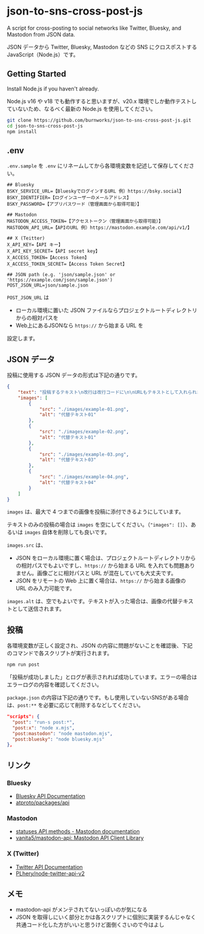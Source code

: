 # json-to-sns-cross-post-js 

A script for cross-posting to social networks like Twitter, Bluesky, and Mastodon from JSON data.

JSON データから Twitter, Bluesky, Mastodon などの SNS にクロスポストする JavaScript（Node.js）です。

## Getting Started

Install Node.js if you haven't already.

Node.js v16 や v18 でも動作すると思いますが、v20.x 環境でしか動作テストしていないため、なるべく最新の Node.js を使用してください。

```sh
git clone https://github.com/burnworks/json-to-sns-cross-post-js.git
cd json-to-sns-cross-post-js
npm install
```

## .env

`.env.sample` を `.env` にリネームしてから各環境変数を記述して保存してください。

```
## Bluesky
BSKY_SERVICE_URL=【BlueskyでログインするURL 例）https://bsky.social】
BSKY_IDENTIFIER=【ログインユーザーのメールアドレス】
BSKY_PASSWORD=【アプリパスワード（管理画面から取得可能）】

## Mastodon
MASTODON_ACCESS_TOKEN=【アクセストークン（管理画面から取得可能）】
MASTODON_API_URL=【APIのURL 例）https://mastodon.example.com/api/v1/】

## X (Teitter)
X_API_KEY=【API キー】
X_API_KEY_SECRET=【API secret key】
X_ACCESS_TOKEN=【Access Token】
X_ACCESS_TOKEN_SECRET=【Access Token Secret】

## JSON path (e.g. 'json/sample.json' or 'https://example.com/json/sample.json')
POST_JSON_URL=json/sample.json
```

`POST_JSON_URL` は

- ローカル環境に置いた JSON ファイルならプロジェクトルートディレクトリからの相対パスを
- Web上にあるJSONなら `https://` から始まる URL を

設定します。

## JSON データ

投稿に使用する JSON データの形式は下記の通りです。

```json
{
    "text": "投稿するテキスト\n改行は改行コードに\n\nURLもテキストとして入れられます。\nhttps://example.com/",
    "images": [
        {
            "src": "./images/example-01.png",
            "alt": "代替テキスト01"
        },
        {
            "src": "./images/example-02.png",
            "alt": "代替テキスト01"
        },
        {
            "src": "./images/example-03.png",
            "alt": "代替テキスト03"
        },
        {
            "src": "./images/example-04.png",
            "alt": "代替テキスト04"
        }
    ]
}
```

`images` は、最大で 4 つまでの画像を投稿に添付できるようにしています。

テキストのみの投稿の場合は `images` を空にしてください。（`"images": []`）、あるいは `images` 自体を削除しても良いです。

`images.src` は、

- JSON をローカル環境に置く場合は、プロジェクトルートディレクトリからの相対パスでもよいですし、`https://` から始まる URL を入れても問題ありません。画像ごとに相対パスと URL が混在していても大丈夫です。
- JSON をリモートの Web 上に置く場合は、`https://` から始まる画像の URL のみ入力可能です。

`images.alt` は、空でもよいです。テキストが入った場合は、画像の代替テキストとして送信されます。

## 投稿

各環境変数が正しく設定され、JSON の内容に問題がないことを確認後、下記のコマンドで各スクリプトが実行されます。

```sh
npm run post
```

「投稿が成功しました」とログが表示されれば成功しています。エラーの場合はエラーログの内容を確認してください。

`package.json` の内容は下記の通りです。もし使用していないSNSがある場合は、`post:**` を必要に応じて削除するなどしてください。

```json
"scripts": {
  "post": "run-s post:*",
  "post:x": "node x.mjs",
  "post:mastodon": "node mastodon.mjs",
  "post:bluesky": "node bluesky.mjs"
},
```

## リンク

### Bluesky
- [Bluesky API Documentation](https://docs.bsky.app/)
- [atproto/packages/api](https://github.com/bluesky-social/atproto/tree/main/packages/api)

### Mastodon
- [statuses API methods - Mastodon documentation](https://docs.joinmastodon.org/methods/statuses/)
- [vanita5/mastodon-api: Mastodon API Client Library](https://github.com/vanita5/mastodon-api)

### X (Twitter)
- [Twitter API Documentation](https://developer.twitter.com/en/docs/twitter-api)
- [PLhery/node-twitter-api-v2](https://github.com/plhery/node-twitter-api-v2)

## メモ

- mastodon-api がメンテされてないっぽいのが気になる
- JSON を取得しにいく部分とかは各スクリプトに個別に実装するんじゃなく共通コード化した方がいいと思うけど面倒くさいので今はよし
